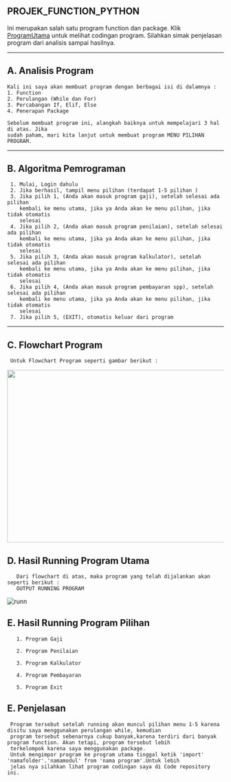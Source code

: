 ## PROJEK_FUNCTION_PYTHON

   Ini merupakan salah satu program function dan package. Klik [ProgramUtama][link-Program-Utama] untuk melihat codingan program. Silahkan simak penjelasan program dari analisis sampai hasilnya.

-------------------------------------------------------------------------------------------
##  A. Analisis Program

    Kali ini saya akan membuat program dengan berbagai isi di dalamnya :
    1. Function
    2. Perulangan (While dan For)
    3. Percabangan If, Elif, Else
    4. Penerapan Package

    Sebelum membuat program ini, alangkah baiknya untuk mempelajari 3 hal di atas. Jika
    sudah paham, mari kita lanjut untuk membuat program MENU PILIHAN PROGRAM.

-------------------------------------------------------------------------------------------
##  B. Algoritma Pemrograman

     1. Mulai, Login dahulu
     2. Jika berhasil, tampil menu pilihan (terdapat 1-5 pilihan )
     3. Jika pilih 1, (Anda akan masuk program gaji), setelah selesai ada pilihan
        kembali ke menu utama, jika ya Anda akan ke menu pilihan, jika tidak otomatis
        selesai
     4. Jika pilih 2, (Anda akan masuk program penilaian), setelah selesai ada pilihan
        kembali ke menu utama, jika ya Anda akan ke menu pilihan, jika tidak otomatis
        selesai
     5. Jika pilih 3, (Anda akan masuk program kalkulator), setelah selesai ada pilihan
        kembali ke menu utama, jika ya Anda akan ke menu pilihan, jika tidak otomatis
        selesai
     6. Jika pilih 4, (Anda akan masuk program pembayaran spp), setelah selesai ada pilihan
        kembali ke menu utama, jika ya Anda akan ke menu pilihan, jika tidak otomatis
        selesai
     7. Jika pilih 5, (EXIT), otomatis keluar dari program

-------------------------------------------------------------------------------------------

##  C. Flowchart Program
     
     Untuk Flowchart Program seperti gambar berikut :
   
<p align="center">     
<img src="https://user-images.githubusercontent.com/45529723/55281212-b9779380-5363-11e9-8870-49ed2ae7adfd.jpg"width="600" height="400" />
</p>

##  D. Hasil Running Program Utama
     
       Dari flowchart di atas, maka program yang telah dijalankan akan seperti berikut :
       OUTPUT RUNNING PROGRAM

![runn](https://user-images.githubusercontent.com/45529723/55281295-db254a80-5364-11e9-8e06-5fe9702a19f0.jpg)

##  E. Hasil Running Program Pilihan
       1. Program Gaji
       
       2. Program Penilaian
       
       3. Program Kalkulator
       
       4. Program Pembayaran
       
       5. Program Exit
       
##  E. Penjelasan

     Program tersebut setelah running akan muncul pilihan menu 1-5 karena disitu saya menggunakan perulangan while, kemudian
     program tersebut sebenarnya cukup banyak,karena terdiri dari banyak program function. Akan tetapi, program tersebut lebih
     terkelompok karena saya menggunakan package. 
     Untuk mengimpor program ke program utama tinggal ketik 'import' 'namafolder'.'namamodul' from 'nama program'.Untuk lebih
     jelas nya silahkan lihat program codingan saya di Code repository ini.

[link-Program-Utama]:https://github.com/ikhsanmaulana15/MENU_UTAMA/blob/master/Codingan/programok.py

